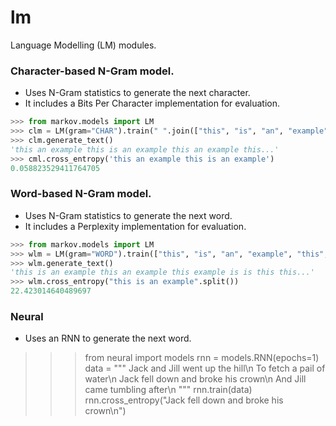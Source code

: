 # lm
Language Modelling (LM) modules.

### Character-based N-Gram model.
* Uses N-Gram statistics to generate the next character.
* It includes a Bits Per Character implementation for evaluation.
```python
>>> from markov.models import LM
>>> clm = LM(gram="CHAR").train(" ".join(["this", "is", "an", "example", "this", "an"]))
>>> clm.generate_text()
'this an example this is an example this an example this...'
>>> cml.cross_entropy('this an example this is an example')
0.058823529411764705
```
### Word-based N-Gram model.
* Uses N-Gram statistics to generate the next word.
* It includes a Perplexity implementation for evaluation.
```python
>>> from markov.models import LM
>>> wlm = LM(gram="WORD").train(["this", "is", "an", "example", "this", "an"])
>>> wlm.generate_text()
'this is an example this an example this example is is this this...'
>>> wlm.cross_entropy("this is an example".split())
22.423014640489697
```

### Neural
* Uses an RNN to generate the next word.
>>> from neural import models
>>> rnn = models.RNN(epochs=1)
>>> data = """ Jack and Jill went up the hill\n
		To fetch a pail of water\n
		Jack fell down and broke his crown\n
		And Jill came tumbling after\n """
>>> rnn.train(data)
>>> rnn.cross_entropy("Jack fell down and broke his crown\n")